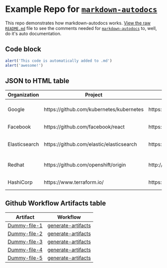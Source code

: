 # Example Repo for [`markdown-autodocs`](https://github.com/marketplace/actions/markdown-autodocs) 

This repo demonstrates how markdown-autodocs works. [View the raw `README.md`](https://raw.githubusercontent.com/dineshsonachalam/repo-using-markdown-autodocs/main/README.md) file to see the comments needed for [`markdown-autodocs`](https://github.com/marketplace/actions/markdown-autodocs) to, well, do it's auto documentation.

## Code block
<!-- MARKDOWN-AUTO-DOCS:START (CODE:src=./code-that-i-want-in-readme.js) -->
<!-- The below code snippet is automatically added from ./code-that-i-want-in-readme.js -->
```js
alert('This code is automatically added to .md')
alert('awesome!')
```
<!-- MARKDOWN-AUTO-DOCS:END -->

## JSON to HTML table
<!-- MARKDOWN-AUTO-DOCS:START (JSON_TO_HTML_TABLE:src=./json-that-i-want-in-readme-as-a-table.json) -->
<table class="JSON-TO-HTML-TABLE"><thead><tr><th class="organization-th">Organization</th><th class="project-th">Project</th><th class="website-th">Website</th><th class="license-th">License</th></tr></thead><tbody ><tr ><td class="organization-td td_text">Google</td><td class="project-td td_text">https://github.com/kubernetes/kubernetes</td><td class="website-td td_text">https://kubernetes.io/</td><td class="license-td td_text">Apache-2.0 License</td></tr>
<tr ><td class="organization-td td_text">Facebook</td><td class="project-td td_text">https://github.com/facebook/react</td><td class="website-td td_text">https://reactjs.org/</td><td class="license-td td_text">MIT License</td></tr>
<tr ><td class="organization-td td_text">Elasticsearch</td><td class="project-td td_text">https://github.com/elastic/elasticsearch</td><td class="website-td td_text">https://www.elastic.co/</td><td class="license-td td_text">Elastic License 2.0</td></tr>
<tr ><td class="organization-td td_text">Redhat</td><td class="project-td td_text">https://github.com/openshift/origin</td><td class="website-td td_text">http://www.openshift.org/</td><td class="license-td td_text">Apache-2.0 License</td></tr>
<tr ><td class="organization-td td_text">HashiCorp</td><td class="project-td td_text">https://www.terraform.io/</td><td class="website-td td_text">https://github.com/hashicorp/terraform</td><td class="license-td td_text">MPL-2.0 License</td></tr></tbody></table>
<!-- MARKDOWN-AUTO-DOCS:END -->

## Github Workflow Artifacts table
<!-- MARKDOWN-AUTO-DOCS:START (WORKFLOW_ARTIFACT_TABLE) -->
<table class="ARTIFACTS-TABLE"><thead><tr><th class="artifact-th">Artifact</th><th class="workflow-th">Workflow</th></tr></thead><tbody ><tr ><td class="artifact-td td_text"><a href=https://github.com/dineshsonachalam/repo-using-markdown-autodocs/suites/3618619047/artifacts/87487068>Dummy-file-1</a></td><td class="workflow-td td_text"><a href=https://github.com/dineshsonachalam/repo-using-markdown-autodocs/actions/runs/1176458520>generate-artifacts</a></td></tr>
<tr ><td class="artifact-td td_text"><a href=https://github.com/dineshsonachalam/repo-using-markdown-autodocs/suites/3618619047/artifacts/87487069>Dummy-file-2</a></td><td class="workflow-td td_text"><a href=https://github.com/dineshsonachalam/repo-using-markdown-autodocs/actions/runs/1176458520>generate-artifacts</a></td></tr>
<tr ><td class="artifact-td td_text"><a href=https://github.com/dineshsonachalam/repo-using-markdown-autodocs/suites/3618619047/artifacts/87487070>Dummy-file-3</a></td><td class="workflow-td td_text"><a href=https://github.com/dineshsonachalam/repo-using-markdown-autodocs/actions/runs/1176458520>generate-artifacts</a></td></tr>
<tr ><td class="artifact-td td_text"><a href=https://github.com/dineshsonachalam/repo-using-markdown-autodocs/suites/3618619047/artifacts/87487071>Dummy-file-4</a></td><td class="workflow-td td_text"><a href=https://github.com/dineshsonachalam/repo-using-markdown-autodocs/actions/runs/1176458520>generate-artifacts</a></td></tr>
<tr ><td class="artifact-td td_text"><a href=https://github.com/dineshsonachalam/repo-using-markdown-autodocs/suites/3618619047/artifacts/87487072>Dummy-file-5</a></td><td class="workflow-td td_text"><a href=https://github.com/dineshsonachalam/repo-using-markdown-autodocs/actions/runs/1176458520>generate-artifacts</a></td></tr></tbody></table>
<!-- MARKDOWN-AUTO-DOCS:END -->
